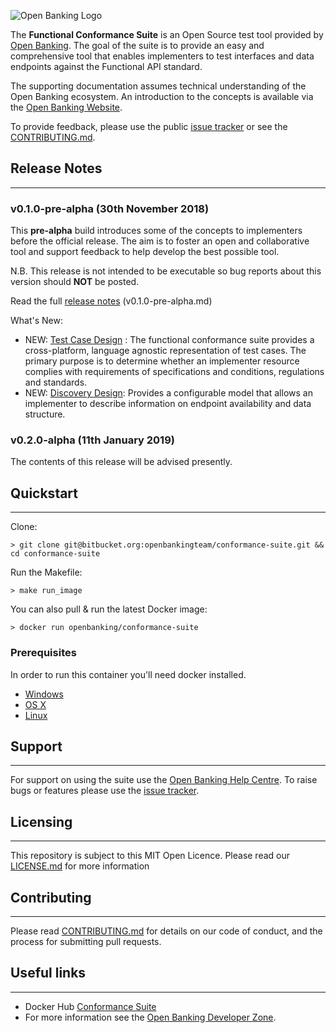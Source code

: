 ![Open Banking Logo](https://bitbucket.org/openbankingteam/conformance-suite/raw/99b76db5f60bb4d790d6f32bffae29cbe95a3661/docs/static_files/OBIE_logotype_blue_RGB.PNG)

The **Functional Conformance Suite** is an Open Source test tool provided by [Open Banking](https://www.openbanking.org.uk/). The goal of the suite is to provide an easy and comprehensive tool that enables implementers to test interfaces and data endpoints against the Functional API standard.

The supporting documentation assumes technical understanding of the Open Banking ecosystem. An introduction to the concepts is available via the [Open Banking Website](https://www.openbanking.org.uk/).

To provide feedback, please use the public [issue tracker](https://bitbucket.org/openbankingteam/conformance-suite/issues) or see the [CONTRIBUTING.md](CONTRIBUTING.md).

## Release Notes 
* * *

### v0.1.0-pre-alpha (30th November 2018)

This **pre-alpha** build introduces some of the concepts to implementers before the official release. The aim is to foster an open and collaborative tool and support feedback to help develop the best possible tool.

N.B. This release is not intended to be executable so bug reports about this version should **NOT** be posted.

Read the full [release notes](docs/releases/v0.1.0-pre-alpha.md) (v0.1.0-pre-alpha.md)

What's New:

* NEW: [Test Case Design](docs/test-case-design.md) : The functional conformance suite provides a cross-platform, language agnostic representation of test cases. The primary purpose is to determine whether an implementer resource complies with requirements of specifications and conditions, regulations and standards.
* NEW: [Discovery Design](docs/discovery.md): Provides a configurable model that allows an implementer to describe information on endpoint availability and data structure.

### v0.2.0-alpha (11th January 2019)

The contents of this release will be advised presently.

## Quickstart
* * *

Clone:

    
    > git clone git@bitbucket.org:openbankingteam/conformance-suite.git && cd conformance-suite


Run the Makefile:


    > make run_image


You can also pull & run the latest Docker image:


    > docker run openbanking/conformance-suite


### Prerequisites

In order to run this container you'll need docker installed.

* [Windows](https://docs.docker.com/windows/started)
* [OS X](https://docs.docker.com/mac/started/)
* [Linux](https://docs.docker.com/linux/started/)

## Support
* * *

For support on using the suite use the [Open Banking Help Centre](https://openbanking.atlassian.net/servicedesk/customer/portals). To raise bugs or features please use the [issue tracker](https://bitbucket.org/openbankingteam/conformance-suite/issues).

## Licensing
* * *

This repository is subject to this MIT Open Licence. Please read our [LICENSE.md](LICENSE.md) for more information

## Contributing
* * *
Please read [CONTRIBUTING.md](CONTRIBUTING.md) for details on our code of conduct, and the process for submitting pull requests.

## Useful links
* * *

* Docker Hub [Conformance Suite](https://hub.docker.com/r/openbanking/conformance-suite/)
* For more information see the [Open Banking Developer Zone](https://openbanking.atlassian.net/wiki/spaces/DZ/overview).

